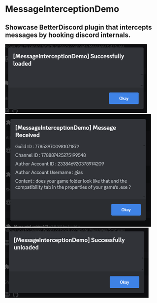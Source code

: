 # MessageInterceptionDemo
## Showcase BetterDiscord plugin that intercepts messages by hooking discord internals. 

![](screenshots/load.png)
![](screenshots/interception.png)
![](screenshots/unload.png)